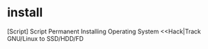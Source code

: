 # install
 [Script] Script Permanent Installing Operating System &lt;&lt;Hack|Track GNU/Linux to SSD/HDD/FD
